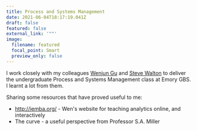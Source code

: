 ```yaml
---
title: Process and Systems Management
date: 2021-06-04T18:17:19.041Z
draft: false
featured: false
external_link: '""'
image:
  filename: featured
  focal_point: Smart
  preview_only: false
---
```

I work closely with my colleagues [Wenjun Gu](https://goizueta.emory.edu/faculty/profiles/wen-gu) and [Steve Walton](https://goizueta.emory.edu/faculty/profiles/steve-walton) to deliver the undergraduate Process and Systems Management class at Emory GBS. I learnt a lot from them.

Sharing some resources that have proved useful to me:

* <http://iemba.org/> - Wen's website for teaching analytics online, and interactively
* The curve - a useful perspective from Professor S.A. Miller